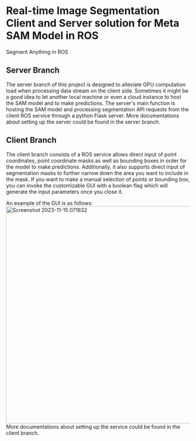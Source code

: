 # Real-time Image Segmentation Client and Server solution for Meta SAM Model in ROS
Segment Anything in ROS

## Server Branch
The server branch of this project is designed to alleviate GPU computation load when processing data stream on the client side. Sometimes it might be a good idea to let another local machine or even a cloud instance to host the SAM model and to make predictions. The server's main function is hosting the SAM model and processing segmentation API requests from the client ROS service through a python Flask server. 
More documentations about setting up the server could be found in the server branch. 

## Client Branch
The client branch consists of a ROS service allows direct input of point coordinates, point coordinate masks as well as bounding boxes in order for the model to make predictions. Additionally, it also supports direct input of segmentation masks to further narrow down the area you want to include in the mask. If you want to make a manual selection of points or bounding box, you can invoke the customizable GUI with a boolean flag which will generate the input parameters once you close it. 

An example of the GUI is as follows:</br>
<img width="594" alt="Screenshot 2023-11-15 071832" src="https://github.com/maxliu2001/SAM3D/assets/30473113/a47b40ef-8ef5-4e06-8d8f-36af60899a4c"></br>
More documentations about setting up the service could be found in the client branch. 
